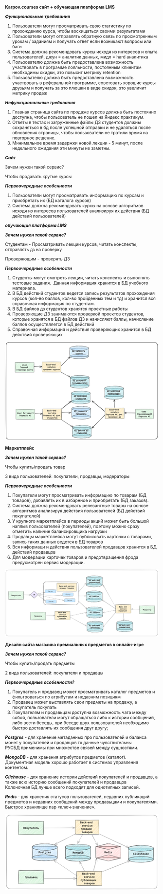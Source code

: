﻿
**Karpov.courses сайт + обучающая платформа LMS**


***Функциональные требования***

1. Пользователи могут просматривать свою статистику по прохождению курса, чтобы восхищаться своими результатами 
2. Пользователи могут отправлять обратную связь по просмотренным урокам / заданиям и получать ответ если возникают вопросы или баги
3. Система должна рекомендовать курсы исходя из интересов и опыта пользователей, джун = аналитик данных, мидл = hard аналитика
4. Пользователю должна быть предоставлена возможность участвовать в программе лояльности, постоянным клиентам необходимы скидки, это повысит метрику retention 
5. Пользователю должна быть предоставлена возможность участвовать в реферальной программе, советовать хорошие курсы друзьям и получать за это плюшки в виде скидок, это увеличит метрику продаж 


***Нефункциональные требования***

1. Главная страница сайта по продаже курсов должна быть постоянно доступна, чтобы пользователь не пошел на Яндекс практикум.
2. Ответы в тестах и загруженные файлы ДЗ студентов должны сохраняться в бд после успешной отправки и не удаляться после обновления страницы, чтобы пользователи не тратили время на повторное решение.
3. Минимальное время задержки новой лекции - 5 минут, после недельного ожидания эти минуты не заметны.


***Cайт***

Зачем нужен такой сервис? 

Чтобы продавать крутые курсы

***Первоочередные особенности***

1. Пользователи могут просматривать информацию по курсам и приобретать их (БД каталога курсов)
2. Система должна рекомендовать курсы на основе алгоритмов исходя из интересов пользователей анализируя их действия (БД действий пользователей)

***обучающая платформа LMS***

***Зачем нужен такой сервис?***

Студентам - Просматривать лекции курсов, читать конспекты, отправлять дз на проверку

Проверяющим - проверять ДЗ

***Первоочередные особенности***
1. Студенты могут смотреть лекции, читать конспекты и выполнять тестовые задания.  Данная информация хранится в БД учебного материала. 
2. В БД действий студентов ведется запись результатов прохождения курсов (кол-во баллов, кол-во пройденных тем и тд) и хранится вся справочная информация по студентам.
3. В БД файлов дз студентов хранятся проектные работы
4. Проверяющие ДЗ занимаются проверкой проектов студентов, которые хранятся в БД файлов ДЗ и начисляют баллы, начисление баллов осуществляется в БД действий 
5. Справочная информация и действия проверяющих хранится в БД действий проверяющих 

![Image alt](https://github.com/dmatwe/projects/blob/main/System_design/проекты/png/karpov-high.png)



**Маркетплейс**

***Зачем нужен такой сервис?***

Чтобы купить/продать товар

3 вида пользователей: покупатели, продавцы, модераторы 

***Первоочередные особенности***

1. Покупатели могут просматривать информацию по товарам (БД товаров), добавлять их в избарнное и приобретать (БД заказов). 
2. Система должна рекомендовать релевантные товары на основе алгоритмов анализируя действия пользователей (БД действий покупателей)
3. У крупного маркетплейса в периоды акций может быть большой наплыв пользователей (покупателей), поэтому можно сразу отметить наличие балансировщика нагрузки
4. Продавцы маркетплейса могут публиковать карточки с товарами, запись таких данных ведется в БД товаров 
5. Вся информаци и действия пользователей продавцов хранится в БД действий продавцов 
6. Для модерации карточек товаров и предотвращения фрода предусмотрен сервис модерации.


![Image alt](https://github.com/dmatwe/projects/blob/main/System_design/проекты/png/market-high.png)



**Дизайн сайта магазина премиальных предметов в онлайн-игре**

***Зачем нужен такой сервис?***

Чтобы купить/продать предметы

2 вида пользователей: покупатели и продавцы

***Первоочередные особенности?***

1. Покупатель и продавец может просматривать каталог предметов и фильтроваться по атрибутам и недавним позициям 
2. Продавец может выставлять свои предметы на продажу, а покупатель покупать
3. Покупателям и продавьцам доступна возможность чата между собой, пользователи могут обращаться либо к истории сообщений, либо вести беседы,  при беседе двух пользователей необходимо быстро доставлять их сообщения друг другу;


***Postgres*** - для хранение метаданных про пользователей и баланса монет у покупателей и продавцов тк данные чувствительны
<br/>
РУСБД применимы при множестве связей между сущностями. 

***MongoDB*** -  для хранения атрибутов предметов (каталог).
<br/>
Документная модель хорошо работает в системах управления контентом.

***Clichouse*** - для хранение истории действий покупателей и продавцов, а также всю историю сообщений покупателей и продавцов
<br/>
Колоночная БД лучше всего подходят для однотипных записей.

***Redis*** -  для хранения статусов пользователей,  недавних публикаций предметов и недавних сообщений между продавьцами и покупателями.
<br/>
Быстрое хранилище пар «ключ‑значение».

![Image alt](https://github.com/dmatwe/projects/blob/main/System_design/проекты/png/shopdb.png)